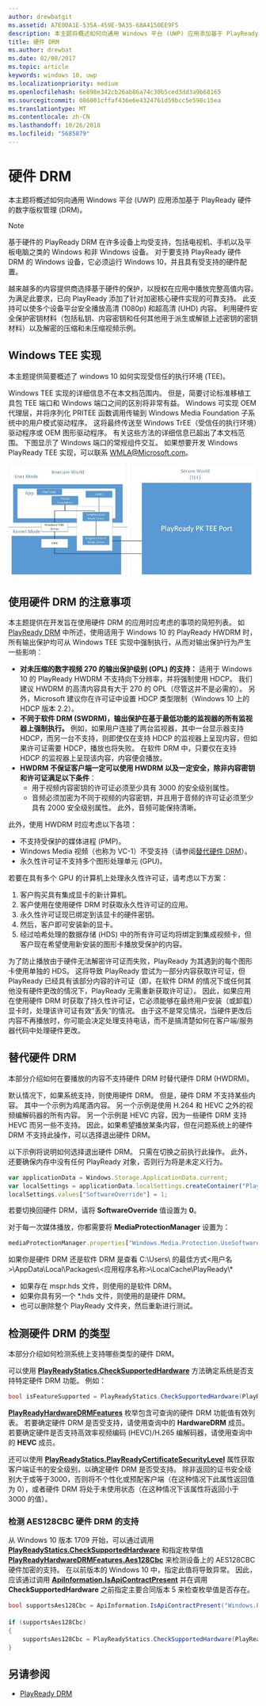 ```yaml
---
author: drewbatgit
ms.assetid: A7E0DA1E-535A-459E-9A35-68A4150EE9F5
description: 本主题将概述如何向通用 Windows 平台 (UWP) 应用添加基于 PlayReady 硬件的数字版权管理 (DRM)。
title: 硬件 DRM
ms.author: drewbat
ms.date: 02/08/2017
ms.topic: article
keywords: windows 10, uwp
ms.localizationpriority: medium
ms.openlocfilehash: 6e898e342cb26ab86a74c30b5ced3dd3a9b68165
ms.sourcegitcommit: 086001cffaf436e6e4324761d59bcc5e598c15ea
ms.translationtype: MT
ms.contentlocale: zh-CN
ms.lasthandoff: 10/26/2018
ms.locfileid: "5685879"
---
```

# <a name="hardware-drm"></a>硬件 DRM


本主题将概述如何向通用 Windows 平台 (UWP) 应用添加基于 PlayReady 硬件的数字版权管理 (DRM)。

> [!NOTE] 
> 基于硬件的 PlayReady DRM 在许多设备上均受支持，包括电视机、手机以及平板电脑之类的 Windows 和非 Windows 设备。 对于要支持 PlayReady 硬件 DRM 的 Windows 设备，它必须运行 Windows 10，并且具有受支持的硬件配置。

越来越多的内容提供商选择基于硬件的保护，以授权在应用中播放完整高值内容。 为满足此要求，已向 PlayReady 添加了针对加密核心硬件实现的可靠支持。 此支持可以使多个设备平台安全播放高清 (1080p) 和超高清 (UHD) 内容。 利用硬件安全保护密钥材料（包括私钥、内容密钥和任何其他用于派生或解锁上述密钥的密钥材料）以及解密的压缩和未压缩视频示例。

## <a name="windows-tee-implementation"></a>Windows TEE 实现

本主题提供简要概述了 windows 10 如何实现受信任的执行环境 (TEE)。

Windows TEE 实现的详细信息不在本文档范围内。 但是，简要讨论标准移植工具包 TEE 端口和 Windows 端口之间的区别将非常有益。 Windows 可实现 OEM 代理层，并将序列化 PRITEE 函数调用传输到 Windows Media Foundation 子系统中的用户模式驱动程序。 这将最终传送至 Windows TrEE（受信任的执行环境）驱动程序或 OEM 图形驱动程序。 有关这些方法的详细信息已超出了本文档范围。 下图显示了 Windows 端口的常规组件交互。 如果想要开发 Windows PlayReady TEE 实现，可以联系 <WMLA@Microsoft.com>。

![Windows TEE 组件图](images/windowsteecomponentdiagram720.jpg)

## <a name="considerations-for-using-hardware-drm"></a>使用硬件 DRM 的注意事项

本主题提供在开发旨在使用硬件 DRM 的应用时应考虑的事项的简短列表。 如 [PlayReady DRM](playready-client-sdk.md#output-protection) 中所述，使用适用于 Windows 10 的 PlayReady HWDRM 时，所有输出保护均可从 Windows TEE 实现中强制执行，从而对输出保护行为产生一些影响：

-   **对未压缩的数字视频 270 的输出保护级别 (OPL) 的支持：** 适用于 Windows 10 的 PlayReady HWDRM 不支持向下分辨率，并将强制使用 HDCP。 我们建议 HWDRM 的高清内容具有大于 270 的 OPL（尽管这并不是必需的）。 另外，Microsoft 建议你在许可证中设置 HDCP 类型限制（Windows 10 上的 HDCP 版本 2.2）。
-   **不同于软件 DRM (SWDRM)，输出保护在基于最低功能的监视器的所有监视器上强制执行。** 例如，如果用户连接了两台监视器，其中一台显示器支持 HDCP，而另一台不支持，则即使仅在支持 HDCP 的监视器上呈现内容，但如果许可证需要 HDCP，播放也将失败。 在软件 DRM 中，只要仅在支持 HDCP 的监视器上呈现该内容，内容便会播放。
-   **HWDRM 不保证客户端一定可以使用 HWDRM 以及一定安全，除非内容密钥和许可证满足以下条件**：
    -   用于视频内容密钥的许可证必须至少具有 3000 的安全级别属性。
    -   音频必须加密为不同于视频的内容密钥，并且用于音频的许可证必须至少具有 2000 安全级别属性。 此外，音频可能保持清晰。
    
此外，使用 HWDRM 时应考虑以下各项：

-   不支持受保护的媒体进程 (PMP)。
-   Windows Media 视频（也称为 VC-1）不受支持（请参阅[替代硬件 DRM](#override-hardware-drm)）。
-   永久性许可证不支持多个图形处理单元 (GPU)。

若要在具有多个 GPU 的计算机上处理永久性许可证，请考虑以下方案：

1.  客户购买具有集成显卡的新计算机。
2.  客户使用在使用硬件 DRM 时获取永久性许可证的应用。
3.  永久性许可证现已绑定到该显卡的硬件密钥。
4.  然后，客户即可安装新的显卡。
5.  经过哈希处理的数据存储 (HDS) 中的所有许可证均将绑定到集成视频卡，但客户现在希望使用新安装的图形卡播放受保护的内容。

为了防止播放由于硬件无法解密许可证而失败，PlayReady 为其遇到的每个图形卡使用单独的 HDS。 这将导致 PlayReady 尝试为一部分内容获取许可证，但 PlayReady 已经具有该部分内容的许可证（即，在软件 DRM 的情况下或任何其他没有硬件更改的情况下，PlayReady 无需重新获取许可证）。 因此，如果应用在使用硬件 DRM 时获取了持久性许可证，它必须能够在最终用户安装（或卸载）显卡时，处理该许可证有效“丢失”的情况。 由于这不是常见情况，当硬件更改后内容不再播放时，你可能会决定处理支持电话，而不是搞清楚如何在客户端/服务器代码中处理硬件更改。

## <a name="override-hardware-drm"></a>替代硬件 DRM

本部分介绍如何在要播放的内容不支持硬件 DRM 时替代硬件 DRM (HWDRM)。

默认情况下，如果系统支持，则使用硬件 DRM。 但是，硬件 DRM 不支持某些内容。 其中一个示例为鸡尾酒内容。 另一个示例是使用 H.264 和 HEVC 之外的视频编解码器的所有内容。 另一个示例是 HEVC 内容，因为一些硬件 DRM 支持 HEVC 而另一些不支持。 因此，如果希望播放某条内容，但在问题系统上的硬件 DRM 不支持此操作，可以选择退出硬件 DRM。

以下示例将说明如何选择退出硬件 DRM。 只需在切换之前执行此操作。 此外，还要确保内存中没有任何 PlayReady 对象，否则行为将是未定义行为。

```js
var applicationData = Windows.Storage.ApplicationData.current;
var localSettings = applicationData.localSettings.createContainer("PlayReady", Windows.Storage.ApplicationDataCreateDisposition.always);
localSettings.values["SoftwareOverride"] = 1;
```

若要切换回硬件 DRM，请将 **SoftwareOverride** 值设置为 **0**。

对于每一次媒体播放，你都需要将 **MediaProtectionManager** 设置为：

```js
mediaProtectionManager.properties["Windows.Media.Protection.UseSoftwareProtectionLayer"] = true;
```

如果你是硬件 DRM 还是软件 DRM 是查看 C:\\Users\\ 的最佳方式&lt;用户名&gt;\\AppData\\Local\\Packages\\&lt;应用程序名称&gt;\\LocalCache\\PlayReady\\\*

-   如果存在 mspr.hds 文件，则使用的是软件 DRM。
-   如果你具有另一个 \*.hds 文件，则使用的是硬件 DRM。
-   也可以删除整个 PlayReady 文件夹，然后重新进行测试。

## <a name="detect-the-type-of-hardware-drm"></a>检测硬件 DRM 的类型

本部分介绍如何检测系统上支持哪些类型的硬件 DRM。

可以使用 [**PlayReadyStatics.CheckSupportedHardware**](https://msdn.microsoft.com/library/windows/apps/dn986441) 方法确定系统是否支持特定硬件 DRM 功能。 例如：

```csharp
bool isFeatureSupported = PlayReadyStatics.CheckSupportedHardware(PlayReadyHardwareDRMFeatures.HEVC);
```

[**PlayReadyHardwareDRMFeatures**](https://msdn.microsoft.com/library/windows/apps/dn986265) 枚举包含可查询的硬件 DRM 功能值有效列表。 若要确定硬件 DRM 是否受支持，请使用查询中的 **HardwareDRM** 成员。 若要确定硬件是否支持高效率视频编码 (HEVC)/H.265 编解码器，请使用查询中的 **HEVC** 成员。

还可以使用 [**PlayReadyStatics.PlayReadyCertificateSecurityLevel**](https://msdn.microsoft.com/library/windows/apps/windows.media.protection.playready.playreadystatics.playreadycertificatesecuritylevel.aspx) 属性获取客户端证书的安全级别，以确定硬件 DRM 是否受支持。 除非返回的证书安全级别大于或等于3000，否则将不个性化或预配客户端（在这种情况下此属性返回值为 0），或者硬件 DRM 将处于未使用状态（在这种情况下该属性将返回小于 3000 的值）。

### <a name="detecting-support-for-aes128cbc-hardware-drm"></a>检测 AES128CBC 硬件 DRM 的支持
从 Windows 10 版本 1709 开始，可以通过调用 **[PlayReadyStatics.CheckSupportedHardware](https://msdn.microsoft.com/library/windows/apps/dn986441)** 和指定枚举值 [**PlayReadyHardwareDRMFeatures.Aes128Cbc**](https://msdn.microsoft.com/library/windows/apps/dn986265) 来检测设备上的 AES128CBC 硬件加密的支持。 在以前版本的 Windows 10 中，指定此值将导致异常。 因此，应该通过调用 **[ApiInformation.IsApiContractPresent](https://docs.microsoft.com/uwp/api/windows.foundation.metadata.apiinformation.isapicontractpresent)** 并在调用 **CheckSupportedHardware** 之前指定主要合同版本 5 来检查枚举值是否存在。

```csharp
bool supportsAes128Cbc = ApiInformation.IsApiContractPresent("Windows.Foundation.UniversalApiContract", 5);

if (supportsAes128Cbc)
{
    supportsAes128Cbc = PlayReadyStatics.CheckSupportedHardware(PlayReadyHardwareDRMFeatures.Aes128Cbc);
}
```

## <a name="see-also"></a>另请参阅
- [PlayReady DRM](playready-client-sdk.md)
